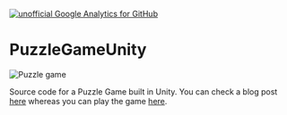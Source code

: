 [![unofficial Google Analytics for GitHub](https://gaforgithub.azurewebsites.net/api?repo=PuzzleGameUnity)](https://github.com/dgkanatsios/gaforgithub)

# PuzzleGameUnity

![Puzzle game](http://studentguru.gr/cfs-file/__key/communityserver-blogs-components-weblogfiles/00-00-00-00-89-metablogapi/image_5F00_545B3F34.png)

Source code for a Puzzle Game built in Unity. You can check a blog post [here](http://dgkanatsios.com/2014/07/01/simple-puzzle-game-in-unity-source-code-provided-3/) whereas you can play the game [here](http://unitysamples.azurewebsites.net/simplepuzzlegame/).
